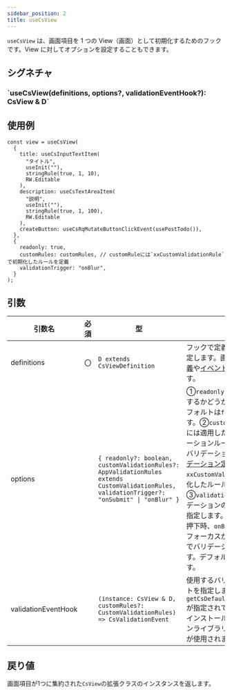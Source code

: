```yaml
---
sidebar_position: 2
title: useCsView
---
```


`useCsView` は、画面項目を 1 つの View（画面）として初期化するためのフックです。View に対してオプションを設定することもできます。

## シグネチャ

<h3>`useCsView(definitions, options?, validationEventHook?): CsView & D`</h3>

## 使用例

```tsx
const view = useCsView(
  {
    title: useCsInputTextItem(
      "タイトル",
      useInit(""),
      stringRule(true, 1, 10),
      RW.Editable
    ),
    description: useCsTextAreaItem(
      "説明",
      useInit(""),
      stringRule(true, 1, 100),
      RW.Editable
    ),
    createButton: useCsRqMutateButtonClickEvent(usePostTodo()),
  },
  {
    readonly: true,
    customRules: customRules, // customRuleには`xxCustomValidationRule`で初期化したルールを定義
    validationTrigger: "onBlur",
  }
);
```

## 引数

| 引数名              | 必須 | 型                                                                                                                                             | 説明                                                                                                                                                                                                                                                                                                                                                                                                                                                                                                                             |
| ------------------- | ---- | ---------------------------------------------------------------------------------------------------------------------------------------------- | -------------------------------------------------------------------------------------------------------------------------------------------------------------------------------------------------------------------------------------------------------------------------------------------------------------------------------------------------------------------------------------------------------------------------------------------------------------------------------------------------------------------------------- |
| definitions         | 〇   | `D extends CsViewDefinition`                                                                                                                   | フックで定義した画面項目を指定します。画面項目には[画面定義](../../../category/画面定義)や[イベント定義](../../../category/イベント定義)を指定できます。                                                                                                                                                                                                                                                                                                                                                                         |
| options             |      | `{ readonly?: boolean, customValidationRules?: AppValidationRules extends CustomValidationRules, validationTrigger?: "onSubmit" \| "onBlur" }` | ①`readonly`には読み取り専用にするかどうかを指定します。デフォルトは`false`が指定されます。②`customValidationRules`には適用したいカスタムバリデーションルールを指定します。バリデーションルールには[バリデーション定義](../../../category/バリデーション定義)の`xxCustomValidationRule`で初期化したルールを指定します。③`validationTrigger`にはバリデーションの実行タイミングを指定します。`onSubmit`はボタン押下時、`onBlur`は入力項目からフォーカスが外れたタイミングでバリデーションを実施します。デフォルトは`onSubmit`です。 |
| validationEventHook |      | `(instance: CsView & D, customRules?: CustomValidationRules) => CsValidationEvent`                                                             | 使用するバリデーションイベントを指定します。デフォルトは `getCsDefaultValidationEvent()`が指定されており、初期設定でインストールしたバリデーションライブラリに対応したフックが使用されます。                                                                                                                                                                                                                                                                                                                                     |

## 戻り値
画面項目が1つに集約された`CsView`の拡張クラスのインスタンスを返します。
